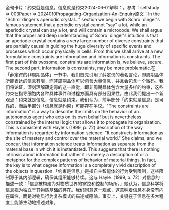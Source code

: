 

金句卡片：约束就是信息，信息就是约束2024-06-01解释：。参考：selfstudy => 003Paper => 2024010Propagating-Organization-An-Enquiry原文：In the "Schro¨dinger's aperiodic crystal..." section we begin with Schro¨dinger's famous statement that a periodic crystal cannot "say" a lot, while an aperiodic crystal can say a lot, and will contain a microcode. We shall argue that the proper and deep understanding of Schro¨dinger's intuition is that an aperiodic crystal contains a very large number of diverse constraints that are partially causal in guiding the huge diversity of specific events and processes which occur physically in cells. From this we shall arrive at a new formulation: constraints are information and information is constraints. The first part of this twosome, constraints are information is, we believe, secure. The second part, information is constraints, may be more problematic.在「薛定谔的非周期晶体」一节中，我们首先引用了薛定谔的著名言论，即周期晶体所能表达的信息有限，而非周期晶体可以包含大量信息，并且会包含一个微码。我们将论证，深刻理解薛定谔的这一直觉，即非周期晶体包含大量多样的约束，这些约束在指导细胞内各种具体事件和过程方面具有部分因果性。由此我们提出一个新观点：约束就是信息，信息就是约束。我们认为，前半部分「约束就是信息」是可靠的，而后半部分「信息就是约束」可能存在争议。"The constraints are information" is a way to describe the limits on the behavior of an autonomous agent who acts on its own behalf but is nevertheless constrained by the internal logic that allows it to propagate its organization. This is consistent with Hayle's (1999, p. 72) description of the way information is regarded by information science: "It constructs information as the site of mastery and control over the material world." She claims, and we concur, that information science treats information as separate from the material base in which it is instantiated. This suggests that there is nothing intrinsic about information but rather it is merely a description of or a metaphor for the complex patterns of behavior of material things. In fact, the key is to what degree information is a completely vivid description of the objects in question.「约束是信息」是指自主智能体的行为受到限制，这些限制源于其内部逻辑，确保其组织能够持续。这与 Hayle（1999, p. 72）对信息的描述一致：「信息被构建为对物质世界的掌控和控制的场所。」她认为，信息科学将信息视为独立于其物质基础的存在。我们同意这一观点，这意味着信息本身没有内在属性，而是对物质行为复杂模式的描述或隐喻。事实上，关键在于信息在多大程度上能够生动地描述对象。